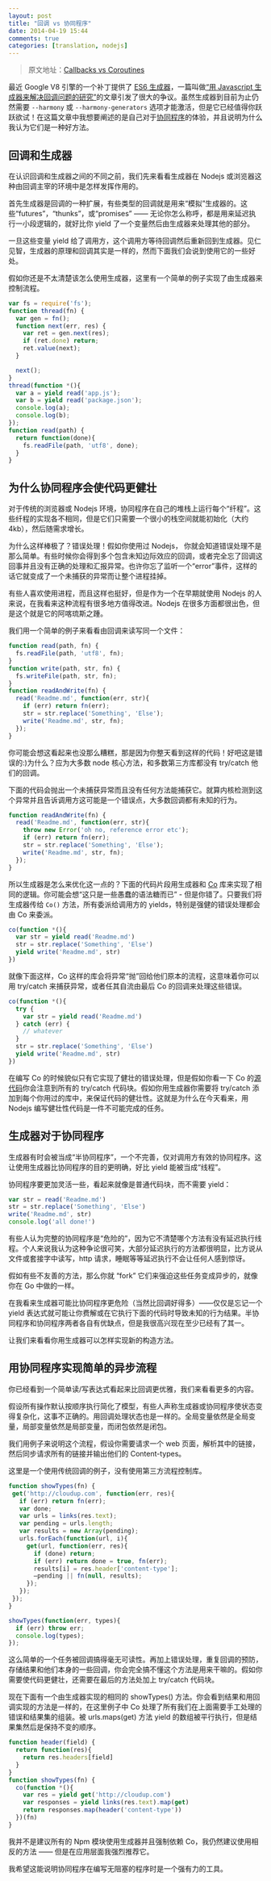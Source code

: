 ```yaml
---
layout: post
title: "回调 vs 协同程序"
date: 2014-04-19 15:44
comments: true
categories: [translation, nodejs]
---
```


> 原文地址：[Callbacks vs Coroutines](https://medium.com/code-adventures/174f1fe66127)

最近 Google V8 引擎的一个补丁提供了 [ES6 生成器](http://wiki.ecmascript.org/doku.php?id=harmony:generators)，一篇叫做[“用 Javascript 生成器来解决回调问题的研究”](http://jlongster.com/A-Study-on-Solving-Callbacks-with-JavaScript-Generators)的文章引发了很大的争议。虽然生成器到目前为止仍然需要 `--harmony` 或 `--harmony-generators` 选项才能激活，但是它已经值得你跃跃欲试！在这篇文章中我想要阐述的是自己对于[协同程序](http://en.wikipedia.org/wiki/Coroutine)的体验，并且说明为什么我认为它们是一种好方法。

## 回调和生成器
在认识回调和生成器之间的不同之前，我们先来看看生成器在 Nodejs 或浏览器这种由回调主宰的环境中是怎样发挥作用的。

首先生成器是回调的一种扩展，有些类型的回调就是用来“模拟”生成器的。这些“futures”，“thunks”，或“promises” —— 无论你怎么称呼，都是用来延迟执行一小段逻辑的，就好比你 yield 了一个变量然后由生成器来处理其他的部分。

一旦这些变量 yield 给了调用方，这个调用方等待回调然后重新回到生成器。见仁见智，生成器的原理和回调其实是一样的，然而下面我们会说到使用它的一些好处。

假如你还是不太清楚该怎么使用生成器，这里有一个简单的例子实现了由生成器来控制流程。

```javascript
var fs = require('fs');
function thread(fn) {
  var gen = fn();
  function next(err, res) {
    var ret = gen.next(res);
    if (ret.done) return;
    ret.value(next);
  }

  next();
}
thread(function *(){
  var a = yield read('app.js');
  var b = yield read('package.json');
  console.log(a);
  console.log(b);
});
function read(path) {
  return function(done){
    fs.readFile(path, 'utf8', done);
  }
}
```

## 为什么协同程序会使代码更健壮

对于传统的浏览器或 Nodejs 环境，协同程序在自己的堆栈上运行每个“纤程”。这些纤程的实现各不相同，但是它们只需要一个很小的栈空间就能初始化（大约4kb），然后随需求增长。

为什么这样棒极了？错误处理！假如你使用过 Nodejs， 你就会知道错误处理不是那么简单。有些时候你会得到多个包含未知边际效应的回调，或者完全忘了回调这回事并且没有正确的处理和汇报异常。也许你忘了监听一个“error”事件，这样的话它就变成了一个未捕获的异常而让整个进程挂掉。

有些人喜欢使用进程，而且这样也挺好，但是作为一个在早期就使用 Nodejs 的人来说，在我看来这种流程有很多地方值得改进。Nodejs 在很多方面都很出色，但是这个就是它的阿喀琉斯之踵。

我们用一个简单的例子来看看由回调来读写同一个文件：

```javascript
function read(path, fn) {
  fs.readFile(path, 'utf8', fn);
}
function write(path, str, fn) {
  fs.writeFile(path, str, fn);
}
function readAndWrite(fn) {
  read('Readme.md', function(err, str){
    if (err) return fn(err);
    str = str.replace('Something', 'Else');
    write('Readme.md', str, fn);
  });
}
```

你可能会想这看起来也没那么糟糕，那是因为你整天看到这样的代码！好吧这是错误的:)为什么？应为大多数 node 核心方法，和多数第三方库都没有 try/catch 他们的回调。

下面的代码会抛出一个未捕获异常而且没有任何方法能捕获它。就算内核检测到这个异常并且告诉调用方这可能是一个错误点，大多数回调都有未知的行为。

```javascript
function readAndWrite(fn) {
  read('Readme.md', function(err, str){
    throw new Error('oh no, reference error etc');
    if (err) return fn(err);
    str = str.replace('Something', 'Else');
    write('Readme.md', str, fn);
  });
}
```

所以生成器是怎么来优化这一点的？下面的代码片段用生成器和 [Co](https://github.com/visionmedia/co) 库来实现了相同的逻辑。你可能会想“这只是一些愚蠢的语法糖而已” - 但是你错了。只要我们将生成器传给 `Co()` 方法，所有委派给调用方的 yields，特别是强健的错误处理都会由 Co 来委派。

```javascript
co(function *(){
  var str = yield read('Readme.md')
  str = str.replace('Something', 'Else')
  yield write('Readme.md', str)
})
```

就像下面这样，Co 这样的库会将异常“抛”回给他们原本的流程，这意味着你可以用 try/catch 来捕获异常，或者任其自流由最后 Co 的回调来处理这些错误。

```javascript
co(function *(){
  try {
    var str = yield read('Readme.md')
  } catch (err) {
    // whatever
  }
  str = str.replace('Something', 'Else')
  yield write('Readme.md', str)
})
```

在编写 Co 的时候貌似只有它实现了健壮的错误处理，但是假如你看一下 Co 的[源代码](https://github.com/visionmedia/co/blob/master/index.js#L30)你会注意到所有的 try/catch 代码块。假如你用生成器你需要将 try/catch 添加到每个你用过的库中，来保证代码的健壮性。这就是为什么在今天看来，用 Nodejs 编写健壮性代码是一件不可能完成的任务。

## 生成器对于协同程序
生成器有时会被当成“半协同程序”，一个不完善，仅对调用方有效的协同程序。这让使用生成器比协同程序的目的更明确，好比 yield 能被当成“线程”。

协同程序要更加灵活一些，看起来就像是普通代码块，而不需要 yield：

```javascript
var str = read('Readme.md')
str = str.replace('Something', 'Else')
write('Readme.md', str)
console.log('all done!')
```

有些人认为完整的协同程序是“危险的”，因为它不清楚哪个方法有没有延迟执行线程。个人来说我认为这种争论很可笑，大部分延迟执行的方法都很明显，比方说从文件或套接字中读写，http 请求，睡眠等等延迟执行不会让任何人感到惊讶。

假如有些不友善的方法，那么你就 “fork” 它们来强迫这些任务变成异步的，就像你在 Go 中做的一样。

在我看来生成器可能比协同程序更危险（当然比回调好得多）——仅仅是忘记一个 yield 表达式就可能让你费解或在它执行下面的代码时导致未知的行为结果。半协同程序和协同程序两者各自有优缺点，但是我很高兴现在至少已经有了其一。

让我们来看看你用生成器可以怎样实现新的构造方法。

## 用协同程序实现简单的异步流程
你已经看到一个简单读/写表达式看起来比回调更优雅，我们来看看更多的内容。

假设所有操作默认按顺序执行简化了模型，有些人声称生成器或协同程序使状态变得复杂化，这事不正确的。用回调处理状态也是一样的。全局变量依然是全局变量，局部变量依然是局部变量，而闭包依然是闭包。

我们用例子来说明这个流程，假设你需要请求一个 web 页面，解析其中的链接，然后同步请求所有的链接并输出他们的 Content-types。

这里是一个使用传统回调的例子，没有使用第三方流程控制库。

```javascript
function showTypes(fn) {
 get('http://cloudup.com', function(err, res){
   if (err) return fn(err);
   var done;
   var urls = links(res.text);
   var pending = urls.length;
   var results = new Array(pending);
   urls.forEach(function(url, i){
     get(url, function(err, res){
       if (done) return;
       if (err) return done = true, fn(err);
       results[i] = res.header['content-type'];
       —pending || fn(null, results);
     });
   });
 });
}

showTypes(function(err, types){
  if (err) throw err;
  console.log(types);
});
```

这么简单的一个任务被回调搞得毫无可读性。再加上错误处理，重复回调的预防，存储结果和他们本身的一些回调，你会完全搞不懂这个方法是用来干嘛的。假如你需要使代码更健壮，还需要在最后的方法处加上 try/catch 代码块。

现在下面有一个由生成器实现的相同的 showTypes() 方法。你会看到结果和用回调实现的方法是一样的，在这里例子中 Co 处理了所有我们在上面需要手工处理的错误和结果集的组装。被 urls.maps(get) 方法 yield 的数组被平行执行，但是结果集然后是保持不变的顺序。

```javascript
function header(field) {
  return function(res){
    return res.headers[field]
  }
}
function showTypes(fn) {
  co(function *(){
    var res = yield get('http://cloudup.com')
    var responses = yield links(res.text).map(get)
    return responses.map(header('content-type'))
  })(fn)
}
```

我并不是建议所有的 Npm 模块使用生成器并且强制依赖 Co，我仍然建议使用相反的方法 —— 但是在应用层面我强烈推荐它。

我希望这能说明协同程序在编写无阻塞的程序时是一个强有力的工具。
